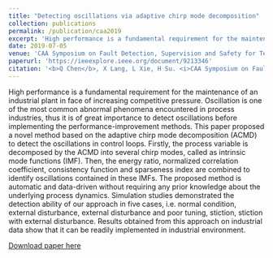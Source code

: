 ```yaml
---
title: "Detecting oscillations via adaptive chirp mode decomposition"
collection: publications
permalink: /publication/caa2019
excerpt: 'High performance is a fundamental requirement for the maintenance of an industrial plant in face of increasing competitive pressure. Oscillation is one of the most common abnormal phenomena encountered in process industries, thus it is of great importance to detect oscillations before implementing the performance-improvement methods. This paper proposed a novel method based on the adaptive chirp mode decomposition (ACMD) to detect the oscillations in control loops. Firstly, the process variable is decomposed by the ACMD into several chirp modes, called as intrinsic mode functions (IMF). Then, the energy ratio, normalized correlation coefficient, consistency function and sparseness index are combined to identify oscillations contained in these IMFs. The proposed method is automatic and data-driven without requiring any prior knowledge about the underlying process dynamics. Simulation studies demonstrated the detection ability of our approach in five cases, i.e. normal condition, external disturbance, external disturbance and poor tuning, stiction, stiction with external disturbance. Results obtained from this approach on industrial data show that it can be readily implemented in industrial environment.'
date: 2019-07-05
venue: 'CAA Symposium on Fault Detection, Supervision and Safety for Technical Processes (SAFEPROCESS) 2019'
paperurl: 'https://ieeexplore.ieee.org/document/9213346'
citation: '<b>Q Chen</b>, X Lang, L Xie, H Su. <i>CAA Symposium on Fault Detection, Supervision and Safety for Technical Processes (SAFEPROCESS)</i>. (2019).'
---
```

High performance is a fundamental requirement for the maintenance of an industrial plant in face of increasing competitive pressure. Oscillation is one of the most common abnormal phenomena encountered in process industries, thus it is of great importance to detect oscillations before implementing the performance-improvement methods. This paper proposed a novel method based on the adaptive chirp mode decomposition (ACMD) to detect the oscillations in control loops. Firstly, the process variable is decomposed by the ACMD into several chirp modes, called as intrinsic mode functions (IMF). Then, the energy ratio, normalized correlation coefficient, consistency function and sparseness index are combined to identify oscillations contained in these IMFs. The proposed method is automatic and data-driven without requiring any prior knowledge about the underlying process dynamics. Simulation studies demonstrated the detection ability of our approach in five cases, i.e. normal condition, external disturbance, external disturbance and poor tuning, stiction, stiction with external disturbance. Results obtained from this approach on industrial data show that it can be readily implemented in industrial environment.

[Download paper here](https://ieeexplore.ieee.org/document/9213346)


